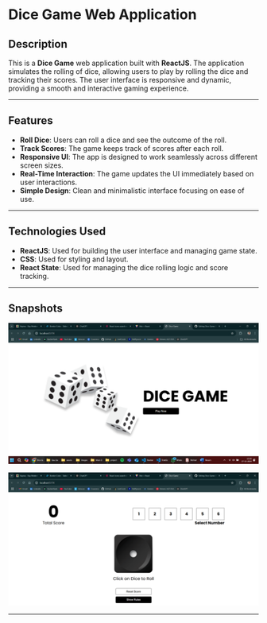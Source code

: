 # Dice Game Web Application

## Description

This is a **Dice Game** web application built with **ReactJS**. The application simulates the rolling of dice, allowing users to play by rolling the dice and tracking their scores. The user interface is responsive and dynamic, providing a smooth and interactive gaming experience.

---

## Features

- **Roll Dice**: Users can roll a dice and see the outcome of the roll.
- **Track Scores**: The game keeps track of scores after each roll.
- **Responsive UI**: The app is designed to work seamlessly across different screen sizes.
- **Real-Time Interaction**: The game updates the UI immediately based on user interactions.
- **Simple Design**: Clean and minimalistic interface focusing on ease of use.

---


## Technologies Used

- **ReactJS**: Used for building the user interface and managing game state.
- **CSS**: Used for styling and layout.
- **React State**: Used for managing the dice rolling logic and score tracking.

---
## Snapshots

![Dice Game Screenshot](./images/Screenshot_2024-12-17_153101.png)

![Dice Game Screenshot](./images/Screenshot_2024-12-17_153116.png)

---
